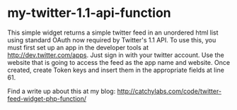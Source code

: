 my-twitter-1.1-api-function
==================

This simple widget returns a simple twitter feed in an unordered html list using standard OAuth now required by Twitter's 1.1 API. To use this, you must first set up an app in the developer tools at http://dev.twitter.com/apps. Just sign in with your twitter account. Use the website that is going to access the feed as the app name and website. Once created, create Token keys and insert them in the appropriate fields at line 61.

Find a write up about this at my blog:
http://catchylabs.com/code/twitter-feed-widget-php-function/
